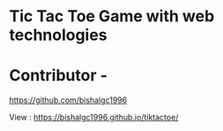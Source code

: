 # Tic Tac Toe Game with web technologies

# Contributor -

https://github.com/bishalgc1996

View : https://bishalgc1996.github.io/tiktactoe/

